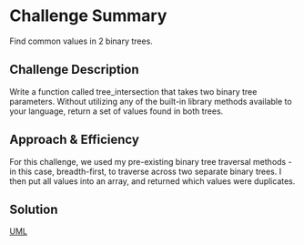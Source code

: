 # Challenge Summary
Find common values in 2 binary trees.

## Challenge Description
Write a function called tree_intersection that takes two binary tree parameters.
Without utilizing any of the built-in library methods available to your language, return a set of values found in both trees.

## Approach & Efficiency
For this challenge, we used my pre-existing binary tree traversal methods - in this case, breadth-first, to traverse across two separate binary trees. I then put all values into an array, and returned which values were duplicates.

## Solution
[UML](../assets/tree-intersection.jpg)
